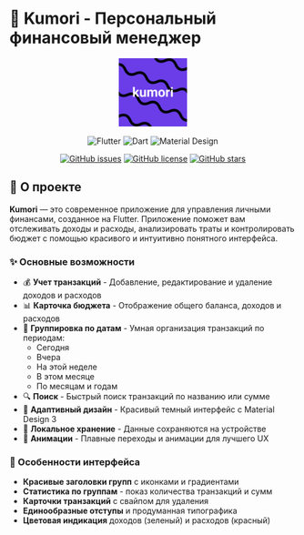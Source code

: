 # 🌙 Kumori - Персональный финансовый менеджер

<div align="center">
  <img src="assets/logo/logo.png" alt="Kumori Logo" width="120" height="120"/>
  
  ![Flutter](https://img.shields.io/badge/Flutter-02569B?style=for-the-badge&logo=flutter&logoColor=white)
  ![Dart](https://img.shields.io/badge/Dart-0175C2?style=for-the-badge&logo=dart&logoColor=white)
  ![Material Design](https://img.shields.io/badge/Material%20Design-757575?style=for-the-badge&logo=material-design&logoColor=white)
  
  [![GitHub issues](https://img.shields.io/github/issues/your-username/kumori?style=flat-square)](https://github.com/your-username/kumori/issues)
  [![GitHub license](https://img.shields.io/github/license/your-username/kumori?style=flat-square)](https://github.com/your-username/kumori/blob/main/LICENSE)
  [![GitHub stars](https://img.shields.io/github/stars/your-username/kumori?style=flat-square)](https://github.com/your-username/kumori/stargazers)
</div>

## 📱 О проекте

**Kumori** — это современное приложение для управления личными финансами, созданное на Flutter. Приложение поможет вам отслеживать доходы и расходы, анализировать траты и контролировать бюджет с помощью красивого и интуитивно понятного интерфейса.

### ✨ Основные возможности

- 💰 **Учет транзакций** - Добавление, редактирование и удаление доходов и расходов
- 📊 **Карточка бюджета** - Отображение общего баланса, доходов и расходов
- 📅 **Группировка по датам** - Умная организация транзакций по периодам:
  - Сегодня
  - Вчера  
  - На этой неделе
  - В этом месяце
  - По месяцам и годам
- 🔍 **Поиск** - Быстрый поиск транзакций по названию или сумме
- 📱 **Адаптивный дизайн** - Красивый темный интерфейс с Material Design 3
- 💾 **Локальное хранение** - Данные сохраняются на устройстве
- 🎨 **Анимации** - Плавные переходы и анимации для лучшего UX

### 🎯 Особенности интерфейса

- **Красивые заголовки групп** с иконками и градиентами
- **Статистика по группам** - показ количества транзакций и сумм
- **Карточки транзакций** с свайпом для удаления
- **Единообразные отступы** и продуманная типографика
- **Цветовая индикация** доходов (зеленый) и расходов (красный)


